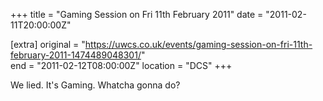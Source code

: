 +++
title = "Gaming Session on Fri 11th February 2011"
date = "2011-02-11T20:00:00Z"

[extra]
original = "https://uwcs.co.uk/events/gaming-session-on-fri-11th-february-2011-1474489048301/"    
end = "2011-02-12T08:00:00Z"
location = "DCS"
+++

We lied. It's Gaming. Whatcha gonna do?

